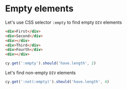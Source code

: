 # Empty elements

Let's use CSS selector `:empty` to find empty `DIV` elements

<!-- fiddle Empty elements -->

```html
<div>First</div>
<div>Second</div>
<div></div>
<div>Third</div>
<div>Fourth</div>
<div></div>
```

```js
cy.get(':empty').should('have.length', 2)
```

Let's find non-empty `DIV` elements

```js
cy.get(':not(:empty)').should('have.length', 4)
```

<!-- fiddle-end -->
